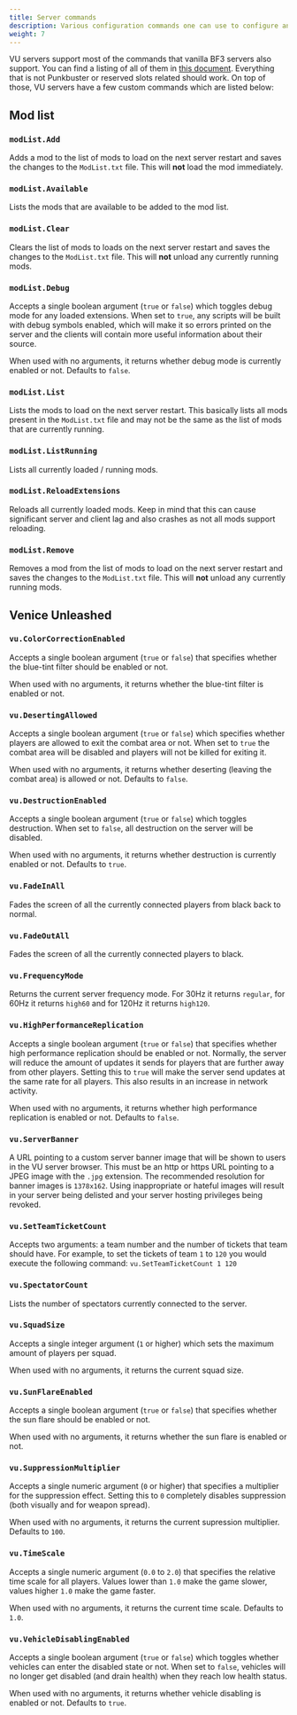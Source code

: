 ```yaml
---
title: Server commands
description: Various configuration commands one can use to configure and manage a VU server.
weight: 7
---
```


VU servers support most of the commands that vanilla BF3 servers also support. You can find a listing of all of them in [this document](https://github.com/dcodeIO/BattleCon/blob/master/eadocs/BF3/BF3%20PC%20Server%20Remote%20Administration%20Protocol.pdf). Everything that is not Punkbuster or reserved slots related should work. On top of those, VU servers have a few custom commands which are listed below:

## Mod list

### `modList.Add`

Adds a mod to the list of mods to load on the next server restart and saves the changes to the `ModList.txt` file. This will **not** load the mod immediately.

### `modList.Available`

Lists the mods that are available to be added to the mod list.

### `modList.Clear`

Clears the list of mods to loads on the next server restart and saves the changes to the `ModList.txt` file. This will **not** unload any currently running mods.

### `modList.Debug`

Accepts a single boolean argument (`true` or `false`) which toggles debug mode for any loaded extensions. When set to `true`, any scripts will be built with debug symbols enabled, which will make it so errors printed on the server and the clients will contain more useful information about their source. 

When used with no arguments, it returns whether debug mode is currently enabled or not. Defaults to `false`.

### `modList.List`

Lists the mods to load on the next server restart. This basically lists all mods present in the `ModList.txt` file and may not be the same as the list of mods that are currently running.

### `modList.ListRunning`

Lists all currently loaded / running mods.

### `modList.ReloadExtensions`

Reloads all currently loaded mods. Keep in mind that this can cause significant server and client lag and also crashes as not all mods support reloading.

### `modList.Remove`

Removes a mod from the list of mods to load on the next server restart and saves the changes to the `ModList.txt` file. This will **not** unload any currently running mods.

## Venice Unleashed

### `vu.ColorCorrectionEnabled`

Accepts a single boolean argument (`true` or `false`) that specifies whether the blue-tint filter should be enabled or not.

When used with no arguments, it returns whether the blue-tint filter is enabled or not.

### `vu.DesertingAllowed`

Accepts a single boolean argument (`true` or `false`) which specifies whether players are allowed to exit the combat area or not. When set to `true` the combat area will be disabled and players will not be killed for exiting it.

When used with no arguments, it returns whether deserting (leaving the combat area) is allowed or not. Defaults to `false`.

### `vu.DestructionEnabled`

Accepts a single boolean argument (`true` or `false`) which toggles destruction. When set to `false`, all destruction on the server will be disabled.

When used with no arguments, it returns whether destruction is currently enabled or not. Defaults to `true`.

### `vu.FadeInAll`

Fades the screen of all the currently connected players from black back to normal.

### `vu.FadeOutAll`

Fades the screen of all the currently connected players to black.

### `vu.FrequencyMode`

Returns the current server frequency mode. For 30Hz it returns `regular`, for 60Hz it returns `high60` and for 120Hz it returns `high120`.

### `vu.HighPerformanceReplication`

Accepts a single boolean argument (`true` or `false`) that specifies whether high performance replication should be enabled or not. Normally, the server will reduce the amount of updates it sends for players that are further away from other players. Setting this to `true` will make the server send updates at the same rate for all players. This also results in an increase in network activity.

When used with no arguments, it returns whether high performance replication is enabled or not. Defaults to `false`.

### `vu.ServerBanner`

A URL pointing to a custom server banner image that will be shown to users in the VU server browser. This must be an http or https URL pointing to a JPEG image with the `.jpg` extension. The recommended resolution for banner images is `1378x162`. Using inappropriate or hateful images will result in your server being delisted and your server hosting privileges being revoked.

### `vu.SetTeamTicketCount`

Accepts two arguments: a team number and the number of tickets that team should have. For example, to set the tickets of team `1` to `120` you would execute the following command: `vu.SetTeamTicketCount 1 120`

### `vu.SpectatorCount`

Lists the number of spectators currently connected to the server.

### `vu.SquadSize`

Accepts a single integer argument (`1` or higher) which sets the maximum amount of players per squad.

When used with no arguments, it returns the current squad size.

### `vu.SunFlareEnabled`

Accepts a single boolean argument (`true` or `false`) that specifies whether the sun flare should be enabled or not.

When used with no arguments, it returns whether the sun flare is enabled or not.

### `vu.SuppressionMultiplier`

Accepts a single numeric argument (`0` or higher) that specifies a multiplier for the suppression effect. Setting this to `0` completely disables suppression (both visually and for weapon spread).

When used with no arguments, it returns the current supression multiplier. Defaults to `100`.

### `vu.TimeScale`

Accepts a single numeric argument (`0.0` to `2.0`) that specifies the relative time scale for all players. Values lower than `1.0` make the game slower, values higher `1.0` make the game faster.

When used with no arguments, it returns the current time scale. Defaults to `1.0`.

### `vu.VehicleDisablingEnabled`

Accepts a single boolean argument (`true` or `false`) which toggles whether vehicles can enter the disabled state or not. When set to `false`, vehicles will no longer get disabled (and drain health) when they reach low health status.

When used with no arguments, it returns whether vehicle disabling is enabled or not. Defaults to `true`.

